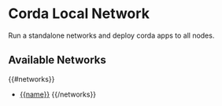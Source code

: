 # Corda Local Network 


Run a standalone networks and deploy corda apps to all nodes. 


## Available Networks

{{#networks}}
* [{{name}}](/web/networks/{{name}})
{{/networks}}


